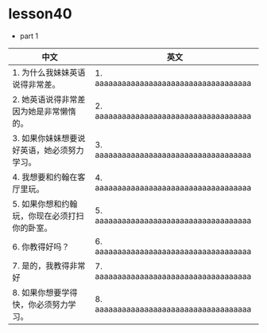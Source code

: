 
# lesson40

- part 1

| 中文                                          | 英文                                   |
| --------------------------------------------- | -------------------------------------- |
| 1. 为什么我妹妹英语说得非常差。               | 1. aaaaaaaaaaaaaaaaaaaaaaaaaaaaaaaaaaa |
| 2. 她英语说得非常差因为她是非常懒惰的。       | 2. aaaaaaaaaaaaaaaaaaaaaaaaaaaaaaaaaaa |
| 3. 如果你妹妹想要说好英语，她必须努力学习。   | 3. aaaaaaaaaaaaaaaaaaaaaaaaaaaaaaaaaaa |
| 4. 我想要和约翰在客厅里玩。                   | 4. aaaaaaaaaaaaaaaaaaaaaaaaaaaaaaaaaaa |
| 5. 如果你想和约翰玩，你现在必须打扫你的卧室。 | 5. aaaaaaaaaaaaaaaaaaaaaaaaaaaaaaaaaaa |
| 6. 你教得好吗？                               | 6. aaaaaaaaaaaaaaaaaaaaaaaaaaaaaaaaaaa |
| 7. 是的，我教得非常好                         | 7. aaaaaaaaaaaaaaaaaaaaaaaaaaaaaaaaaaa |
| 8. 如果你想要学得快，你必须努力学习。         | 8. aaaaaaaaaaaaaaaaaaaaaaaaaaaaaaaaaaa |